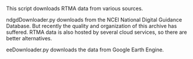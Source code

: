 This script downloads RTMA data from various sources.

ndgdDownloader.py downloads from the NCEI National Digital Guidance Database.  But recently the quality and organization of this archive has suffered.  RTMA data is also hosted by several cloud services, so there are better alternatives.

eeDownloader.py downloads the data from Google Earth Engine.  
